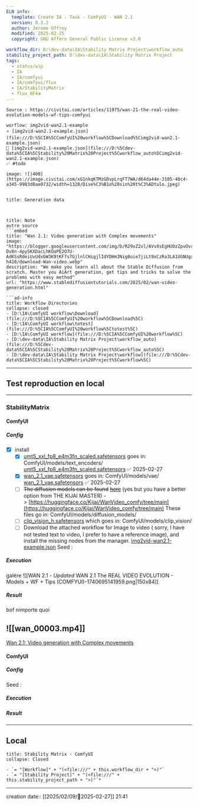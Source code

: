 ```yaml
---
ELN info:
  template: Create IA - Task - ComFyUI - WAN 2.1
  version: 0.3.2
  author: Jerome Offroy
  modified: 2025-02-25
  copyright: GNU Affero General Public License v3.0

workflow_dir: D:\dev-data\IA\Stability Matrix Project\workflow_auto
stability_project_path: D:\dev-data\IA\Stability Matrix Project
tags:
  - status/wip
  - IA
  - IA/comfyui
  - IA/comfyui/flux
  - IA/StabilityMatrix
  - flux_NF4➕
---
```

```ad-tip
Source : https://civitai.com/articles/11975/wan-21-the-real-video-evolution-models-wf-tips-comfyui

worflow: img2vid-wan2.1-example 
⭐ [img2vid-wan2.1-example.json](file:///D:%5CIA%5CComfyUI%20workflow%5CDownload%5Cimg2vid-wan2.1-example.json)
🚧 [img2vid-wan2.1-example.json](file:///D:%5Cdev-data%5CIA%5CStability%20Matrix%20Project%5Cworkflow_auto%5Cimg2vid-wan2.1-example.json)
✅ #todo 

image: ![|400](https://image.civitai.com/xG1nkqKTMzGDvpLrqFT7WA/d64da44e-3105-40c4-a345-9983d8ae0732/width=1320/Dise%C3%B1o%20sin%20t%C3%ADtulo.jpeg)


```

````ad-quote
title: Generation data

 

````

```ad-note
title: Note
autre source 
```embed
title: "Wan 2.1: Video generation with Complex movements"
image: "https://blogger.googleusercontent.com/img/b/R29vZ2xl/AVvXsEgHUOzZpvOvrRA0MVfLibh-Dv8n-4pySKXDacLhKOaPE2O7U-AdKSsRdeiUvUdxbW3K9tKF7s7GjlnlCHigjlIdYDHm3Nig8oie7jiLt9xCzRa3LA1UGNUgxGkhcvRFhAbiDQPUuAMlaJo9JMb961qrodyjhv8yaB4Jv71P2W0vIxekdrCWxC1bJ3koBim4/w640-h410/download-Wan-video.webp"
description: "We make you learn all about the Stable Diffusion from scratch. Master you AiArt generation, get tips and tricks to solve the problems with easy method"
url: "https://www.stablediffusiontutorials.com/2025/02/wan-video-generation.html"
```

 

```
```ad-info
title: Workflow Directories
collapse: closed
- [D:\IA\ComfyUI workflow\Download](file:///D:%5CIA%5CComfyUI%20workflow%5CDownload%5C)
- [D:\IA\ComfyUI workflow\totest](file:///D:%5CIA%5CComfyUI%20workflow%5Ctotest%5C)
- [D:\IA\ComfyUI workflow](file:///D:%5CIA%5CComfyUI%20workflow%5C)
- [D:\dev-data\IA\Stability Matrix Project\workflow_auto](file:///D:%5Cdev-data%5CIA%5CStability%20Matrix%20Project%5Cworkflow_auto%5C)
- [D:\dev-data\IA\Stability Matrix Project\workflow](file:///D:%5Cdev-data%5CIA%5CStability%20Matrix%20Project%5Cworkflow%5C)
```


---

## Test reproduction en local

---
### StabilityMatrix 

#### ComfyUI 
##### Config
- [x] install  
	- [x] [umt5_xxl_fp8_e4m3fn_scaled.safetensors](https://huggingface.co/Comfy-Org/Wan_2.1_ComfyUI_repackaged/tree/main/split_files/text_encoders) goes in: ComfyUI/models/text_encoders/  [umt5_xxl_fp8_e4m3fn_scaled.safetensors](file:///D:%5CIA%5CStabilityMatrix%5CPackages%5CComfyUI%5Cmodels%5Ctext_encoders%5Cumt5_xxl_fp8_e4m3fn_scaled.safetensors) ✅ 2025-02-27
	- [x] [wan_2.1_vae.safetensors](https://huggingface.co/Comfy-Org/Wan_2.1_ComfyUI_repackaged/blob/main/split_files/vae/wan_2.1_vae.safetensors) goes in: ComfyUI/models/vae/  [wan_2.1_vae.safetensors](file:///D:%5CIA%5CStabilityMatrix%5CModels%5CVAE%5Cwan_2.1_vae.safetensors) ✅ 2025-02-27
	- [ ] ~~The diffusion models can be found~~ [~~here~~](https://huggingface.co/Comfy-Org/Wan_2.1_ComfyUI_repackaged/tree/main/split_files/diffusion_models) (yes but you have a better option from THE KIJAI MASTER) -> [https://huggingface.co/Kijai/WanVideo_comfy/tree/main](https://huggingface.co/Kijai/WanVideo_comfy/tree/main) 
	      These files go in: ComfyUI/models/diffusion_models/  
	- [ ] [clip_vision_h.safetensors](https://huggingface.co/Comfy-Org/Wan_2.1_ComfyUI_repackaged/blob/main/split_files/clip_vision/clip_vision_h.safetensors) which goes in: ComfyUI/models/clip_vision/ 
	- [ ] Download the attached workflow for Image to video ( sorry, I have not tested text to video, I prefer to have a reference image), and install the missing nodes from the manager. [img2vid-wan2.1-example.json](file:///D:%5Cdev-data%5CIA%5CStability%20Matrix%20Project%5Cworkflow_auto%5Cimg2vid-wan2.1-example.json)
Seed : 
##### Execution
galére 
![[WAN 2.1 - _Updated_ WAN 2.1 The REAL VIDEO EVOLUTION - Models + WF + Tips (COMFYUI)-1740695141959.png|150x84]]

##### Result
bof nimporte quoi 

![[wan_00003.mp4]]
---

[Wan 2.1: Video generation with Complex movements](https://www.stablediffusiontutorials.com/2025/02/wan-video-generation.html)

#### ComfyUI 
##### Config
Seed : 
##### Execution
##### Result
---
## Local

```ad-tip
title: Stability Matrix - ComfyUI
collapse: Closed

- `= "[Workflow]" + "(<file:///" + this.workflow_dir + ">)"`
- `= "[Stability Project]" + "(<file:///" + this.stability_project_path + ">)"`*
```

---
creation date:: [[2025/02/09/📒2025-02-27]]  21:41
